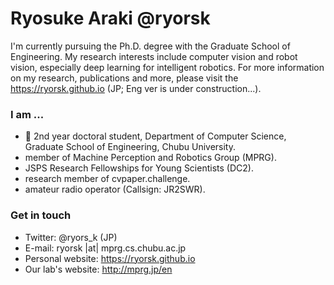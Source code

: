 # Ryosuke Araki @ryorsk
I'm currently pursuing the Ph.D. degree with the Graduate School of Engineering. My research interests include computer vision and robot vision, especially deep learning for intelligent robotics. For more information on my research, publications and more, please visit the https://ryorsk.github.io (JP; Eng ver is under construction...).

### I am ...
- 🏫 2nd year doctoral student, Department of Computer Science, Graduate School of Engineering, Chubu University.
- member of Machine Perception and Robotics Group (MPRG).
- JSPS Research Fellowships for Young Scientists (DC2).
- research member of cvpaper.challenge.
- amateur radio operator (Callsign: JR2SWR).


### Get in touch
- Twitter: @ryors_k (JP)
- E-mail: ryorsk |at| mprg.cs.chubu.ac.jp
- Personal website: https://ryorsk.github.io
- Our lab's website: http://mprg.jp/en

<!--
**ryorsk/ryorsk** is a ✨ _special_ ✨ repository because its `README.md` (this file) appears on your GitHub profile.

Here are some ideas to get you started:

- 🔭 I’m currently working on ...
- 🌱 I’m currently learning ...
- 👯 I’m looking to collaborate on ...
- 🤔 I’m looking for help with ...
- 💬 Ask me about ...
- 📫 How to reach me: ...
- 😄 Pronouns: ...
- ⚡ Fun fact: ...
-->
